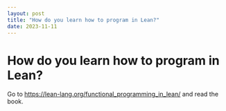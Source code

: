```yaml
---
layout: post
title: "How do you learn how to program in Lean?"
date: 2023-11-11
---
```


# How do you learn how to program in Lean?

Go to <https://lean-lang.org/functional_programming_in_lean/> and read the book.
